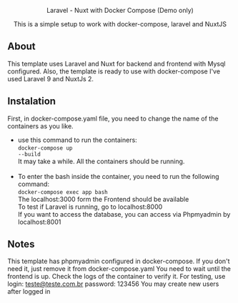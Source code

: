 <p align="center">Laravel - Nuxt with Docker Compose (Demo only)</p>

<p align="center">
  This is a simple setup to work with docker-compose, laravel and NuxtJS
</p>

## About

This template uses Laravel and Nuxt for backend and frontend with Mysql configured.
Also, the template is ready to use with docker-compose
I've used Laravel 9 and NuxtJs 2.

## Instalation

First, in docker-compose.yaml file, you need to change the name of the containers as you like.

- use this command to run the containers:<br/>
  <code>docker-compose up --build</code><br/>
  It may take a while. All the containers should be running.<br/><br/>
- To enter the bash inside the container, you need to run the following command:<br>
  <code>docker-compose exec app bash</code><br/>
  The localhost:3000 form the Frontend should be available<br/>
  To test if Laravel is running, go to localhost:8000<br/>
  If you want to access the database, you can access via Phpmyadmin by localhost:8001

## Notes

This template has phpmyadmin configured in docker-compose. If you don't need it, just remove it from docker-compose.yaml
You need to wait until the frontend is up. Check the logs of the container to verify it.
For testing, use login: teste@teste.com.br password: 123456
You may create new users after logged in
